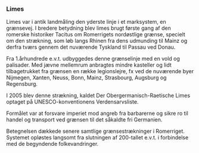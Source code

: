### Limes


Limes var i antik landmåling den yderste linje i et marksystem, en grænsevej. I bredere betydning blev limes brugt første gang af den romerske historiker Tacitus om Romerrigets nordøstlige grænse, specielt om den strækning, som løb langs Rhinen fra dens udmunding til Mainz og derfra tværs gennem det nuværende Tyskland til Passau ved Donau.

Fra 1.århundrede e.v.t. udbyggedes denne grænselinje med en vold og palisader. Med jævne mellemrum anbragtes mindre kasteller og lidt tilbagetrukket fra grænsen en række legionslejre, fx ved de nuværende byer Nijmegen, Xanten, Neuss, Bonn, Mainz, Strasbourg, Augsburg og Regensburg.

I 2005 blev denne strækning, kaldet Der Obergermanisch-Raetische Limes optaget på UNESCO-konventionens Verdensarvsliste.

Formålet var at forsvare imperiet mod angreb fra barbarerne og sikre ro til handel og transport ved grænsen til det såkaldte fri Germanien.

Betegnelsen dækkede senere samtlige grænsestrækninger i Romerriget. Systemet opløstes langsomt fra slutningen af 200-tallet e.v.t. i forbindelse med de begyndende folkevandringer.